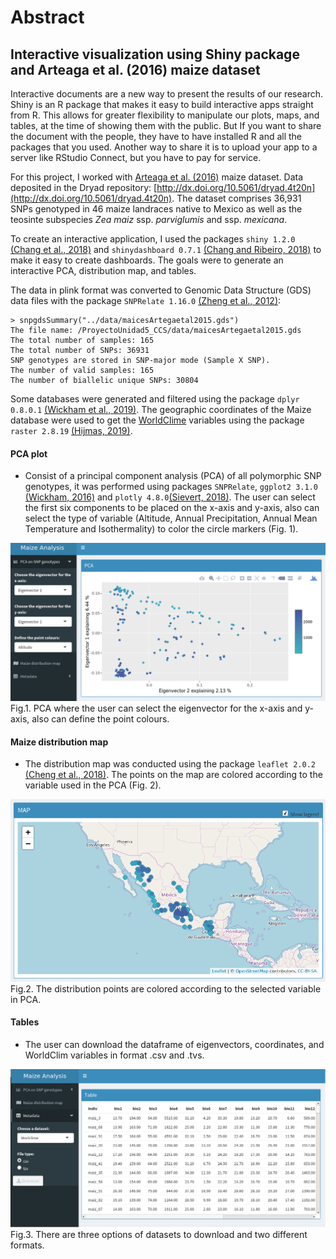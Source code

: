 # Abstract

## Interactive visualization using Shiny package and Arteaga et al. (2016) maize dataset

Interactive documents are a new way to present the results of our research. Shiny is an R package that makes it easy to build interactive apps straight from R. This allows for greater flexibility to manipulate our plots, maps, and tables, at the time of showing them with the public. But If you want to share the document with the people, they have to have installed R and all the packages that you used. Another way to share it is to upload your app to a server like RStudio Connect, but you have to pay for service.

For this project, I worked with [Arteaga et al. (2016)](https://www.sciencedirect.com/science/article/pii/S2213596015300714?via%3Dihub) maize dataset. Data deposited in the Dryad repository: [http://dx.doi.org/10.5061/dryad.4t20n](http://dx.doi.org/10.5061/dryad.4t20n). The dataset comprises 36,931 SNPs genotyped in 46 maize landraces native to Mexico as well as the teosinte subspecies *Zea maiz* ssp. *parviglumis* and ssp. *mexicana*.  

To create an interactive application, I used the packages `shiny 1.2.0` [(Chang et al., 2018)](https://cran.r-project.org/web/packages/shiny/index.html) and `shinydashboard 0.7.1` [(Chang and Ribeiro, 2018)](https://cran.r-project.org/web/packages/shinydashboard/index.html) to make it easy to create dashboards. The goals were to generate an interactive PCA, distribution map, and tables.

The data in plink format was converted to Genomic Data Structure (GDS) data files with the package `SNPRelate 1.16.0` [(Zheng et al., 2012)](https://academic.oup.com/bioinformatics/article/28/24/3326/245844):
```
> snpgdsSummary("../data/maicesArtegaetal2015.gds")
The file name: /ProyectoUnidad5_CCS/data/maicesArtegaetal2015.gds
The total number of samples: 165
The total number of SNPs: 36931
SNP genotypes are stored in SNP-major mode (Sample X SNP).
The number of valid samples: 165
The number of biallelic unique SNPs: 30804
```
Some databases were generated and filtered using the package `dplyr 0.8.0.1` [(Wickham et al., 2019)](https://cran.r-project.org/web/packages/dplyr/index.html). The geographic coordinates of the Maize database were used to get the [WorldClime](https://www.worldclim.org/bioclim) variables using the package `raster 2.8.19` [(Hijmas, 2019)](https://cran.r-project.org/web/packages/raster/index.html).


#### PCA plot

- Consist of a principal component analysis (PCA) of all polymorphic SNP genotypes, it was performed using packages `SNPRelate`,  `ggplot2 3.1.0` [(Wickham, 2016)](https://ggplot2.tidyverse.org/) and `plotly 4.8.0`[(Sievert, 2018)](https://plotly-r.com/). The user can select the first six components to be placed on the x-axis and y-axis, also can select the type of variable (Altitude, Annual Precipitation, Annual Mean Temperature and Isothermality) to color the circle markers (Fig. 1).

![PCA_example.png](PCA_example.png)
Fig.1. PCA where the user can select the eigenvector for the x-axis and y-axis, also can define the point colours.

#### Maize distribution map

- The distribution map was conducted using the package `leaflet 2.0.2` [(Cheng et al., 2018)](https://cran.r-project.org/web/packages/leaflet/index.html). The points on the map are colored according to the variable used in the PCA (Fig. 2).

![Map_example.png](Map_example.png)
Fig.2. The distribution points are colored according to the selected variable in PCA.

#### Tables
- The user can download the dataframe of eigenvectors, coordinates, and WorldClim variables in format .csv and .tvs.


![Table_example.png](Table_example.png)
Fig.3. There are three options of datasets to download and two different formats.
